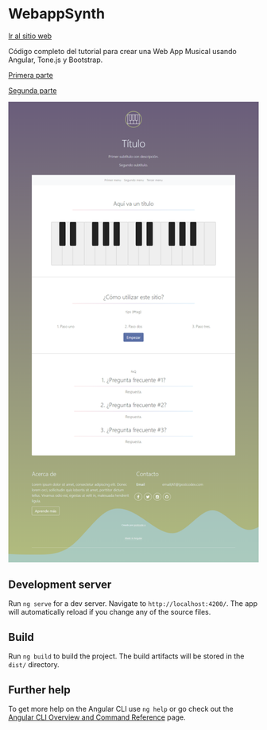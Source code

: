 # WebappSynth

[Ir al sitio web](https://webapp-spotify.web.app/)

Código completo del tutorial para crear una Web App Musical usando Angular, Tone.js y Bootstrap.

[Primera parte](https://postcode-x.web.app/posts/crear-web-app-musical-angular-tonejs-bootstrap-primera-parte/)

[Segunda parte](https://postcode-x.web.app/posts/crear-web-app-musical-angular-tonejs-bootstrap-segunda-parte/)

![alt text](https://github.com/postcode-x/webapp-synth/blob/master/screenshot/template.png)


## Development server

Run `ng serve` for a dev server. Navigate to `http://localhost:4200/`. The app will automatically reload if you change any of the source files.

## Build

Run `ng build` to build the project. The build artifacts will be stored in the `dist/` directory.

## Further help

To get more help on the Angular CLI use `ng help` or go check out the [Angular CLI Overview and Command Reference](https://angular.io/cli) page.
